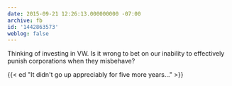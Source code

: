 ```yaml
---
date: 2015-09-21 12:26:13.000000000 -07:00
archive: fb
id: '1442863573'
weblog: false
---
```


Thinking of investing in VW. Is it wrong to bet on our inability to effectively punish corporations when they misbehave?

{{< ed "It didn't go up appreciably for five more years…" >}}